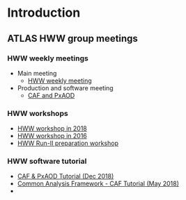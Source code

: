 # Introduction

## ATLAS HWW group meetings

### HWW weekly meetings

* Main meeting
  * [HWW weekly meeting](https://indico.cern.ch/category/6420/)
* Production and software meeting
  * [CAF and PxAOD](https://indico.cern.ch/category/8790/)



### HWW workshops

* [HWW workshop in 2018](https://indico.cern.ch/event/714538/timetable/?view=standard)
* [HWW workshop in 2016](https://indico.cern.ch/event/587413/timetable/?view=standard)
* [HWW Run-II preparation workshop](https://indico.cern.ch/event/383521/timetable/?view=standard)



### HWW software tutorial 

* [CAF & PxAOD Tutorial \(Dec 2018\)](https://indico.cern.ch/event/771763/timetable/?view=standard)
* [Common Analysis Framework - CAF Tutorial \(May 2018\)](https://indico.cern.ch/event/719951/timetable/?view=standard)
* 
>

>

